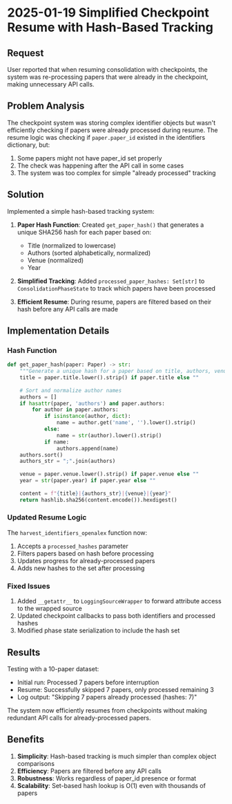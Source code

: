 # 2025-01-19 Simplified Checkpoint Resume with Hash-Based Tracking

## Request
User reported that when resuming consolidation with checkpoints, the system was re-processing papers that were already in the checkpoint, making unnecessary API calls.

## Problem Analysis
The checkpoint system was storing complex identifier objects but wasn't efficiently checking if papers were already processed during resume. The resume logic was checking if `paper.paper_id` existed in the identifiers dictionary, but:
1. Some papers might not have paper_id set properly
2. The check was happening after the API call in some cases
3. The system was too complex for simple "already processed" tracking

## Solution
Implemented a simple hash-based tracking system:

1. **Paper Hash Function**: Created `get_paper_hash()` that generates a unique SHA256 hash for each paper based on:
   - Title (normalized to lowercase)
   - Authors (sorted alphabetically, normalized)
   - Venue (normalized)
   - Year
   
2. **Simplified Tracking**: Added `processed_paper_hashes: Set[str]` to `ConsolidationPhaseState` to track which papers have been processed

3. **Efficient Resume**: During resume, papers are filtered based on their hash before any API calls are made

## Implementation Details

### Hash Function
```python
def get_paper_hash(paper: Paper) -> str:
    """Generate a unique hash for a paper based on title, authors, venue, and year."""
    title = paper.title.lower().strip() if paper.title else ""
    
    # Sort and normalize author names
    authors = []
    if hasattr(paper, 'authors') and paper.authors:
        for author in paper.authors:
            if isinstance(author, dict):
                name = author.get('name', '').lower().strip()
            else:
                name = str(author).lower().strip()
            if name:
                authors.append(name)
    authors.sort()
    authors_str = ";".join(authors)
    
    venue = paper.venue.lower().strip() if paper.venue else ""
    year = str(paper.year) if paper.year else ""
    
    content = f"{title}|{authors_str}|{venue}|{year}"
    return hashlib.sha256(content.encode()).hexdigest()
```

### Updated Resume Logic
The `harvest_identifiers_openalex` function now:
1. Accepts a `processed_hashes` parameter
2. Filters papers based on hash before processing
3. Updates progress for already-processed papers
4. Adds new hashes to the set after processing

### Fixed Issues
1. Added `__getattr__` to `LoggingSourceWrapper` to forward attribute access to the wrapped source
2. Updated checkpoint callbacks to pass both identifiers and processed hashes
3. Modified phase state serialization to include the hash set

## Results
Testing with a 10-paper dataset:
- Initial run: Processed 7 papers before interruption
- Resume: Successfully skipped 7 papers, only processed remaining 3
- Log output: "Skipping 7 papers already processed (hashes: 7)"

The system now efficiently resumes from checkpoints without making redundant API calls for already-processed papers.

## Benefits
1. **Simplicity**: Hash-based tracking is much simpler than complex object comparisons
2. **Efficiency**: Papers are filtered before any API calls
3. **Robustness**: Works regardless of paper_id presence or format
4. **Scalability**: Set-based hash lookup is O(1) even with thousands of papers